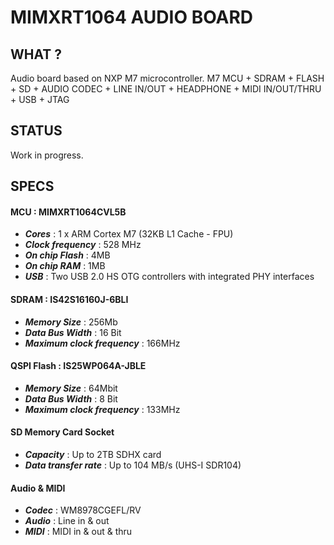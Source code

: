 # MIMXRT1064 AUDIO BOARD
## WHAT ?
Audio board based on NXP M7 microcontroller.
M7 MCU + SDRAM + FLASH + SD + AUDIO CODEC + LINE IN/OUT + HEADPHONE + MIDI IN/OUT/THRU + USB + JTAG
</br>
## STATUS
Work in progress.
</br>
## SPECS
#### MCU : MIMXRT1064CVL5B 
* ***Cores*** : 1 x ARM Cortex M7 (32KB L1 Cache - FPU)
* ***Clock frequency*** : 528 MHz  
* ***On chip Flash*** : 4MB  
* ***On chip RAM*** : 1MB
* ***USB*** : Two USB 2.0 HS OTG controllers with integrated PHY interfaces
#### SDRAM : IS42S16160J-6BLI
* ***Memory Size*** : 256Mb
* ***Data Bus Width*** : 16 Bit
* ***Maximum clock frequency*** : 166MHz
#### QSPI Flash : IS25WP064A-JBLE
* ***Memory Size*** : 64Mbit
* ***Data Bus Width*** : 8 Bit
* ***Maximum clock frequency*** : 133MHz
#### SD Memory Card Socket
* ***Capacity*** : Up to 2TB SDHX card
* ***Data transfer rate*** : Up to 104 MB/s (UHS-I SDR104)
#### Audio & MIDI
* ***Codec*** : WM8978CGEFL/RV
* ***Audio*** : Line in & out
* ***MIDI*** : MIDI in & out & thru
